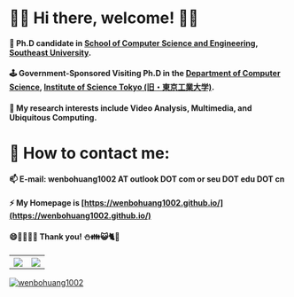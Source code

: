 # 👋💬 Hi there, welcome! 🧷🚀
#### 🔭 Ph.D candidate in <a href="https://cse.seu.edu.cn/">School of Computer Science and Engineering</a>, <a href="https://www.seu.edu.cn/">Southeast University</a>. 
#### 🕹️ Government-Sponsored Visiting Ph.D in the <a href="https://educ.titech.ac.jp/">Department of Computer Science</a>, <a href="https://www.isct.ac.jp/">Institute of Science Tokyo (旧・東京工業大学)</a>.
#### 🌱 My research interests include Video Analysis, Multimedia, and Ubiquitous Computing.
# 🎡 How to contact me: 
#### 📫 E-mail: wenbohuang1002 AT outlook DOT com or seu DOT edu DOT cn
#### ⚡ My Homepage is [https://wenbohuang1002.github.io/](https://wenbohuang1002.github.io/)
#### 😄🦅🚁👯🗿 Thank you! ⛄👪😺🐈🔬
<table>
  <tr>
    <th><img src="https://github-readme-stats.vercel.app/api?username=wenbohuang1002&show_icons=true&count_private=true&hide=prs&theme=dark"/></th>
    <th><img src="https://github-readme-stats.vercel.app/api/top-langs/?username=wenbohuang1002&layout=compact&hide_border=true&langs_count=10&theme=dark"/></th>
  </tr>
  <tr>
   
  </tr>
</table>

[![wenbohuang1002](https://count.getloli.com/get/@wenbohuang1002)](https://wenbohuang1002.github.io)

  
<!--
**wenbohuang1002/wenbohuang1002** is a ✨ _special_ ✨ repository because its `README.md` (this file) appears on your GitHub profile.

Here are some ideas to get you started:

- 🔭 I’m currently working on ...
- 🌱 I’m currently learning ...
- 👯 I’m looking to collaborate on ...
- 🤔 I’m looking for help with ...
- 💬 Ask me about ...
- 📫 How to reach me: ...
- 😄 Pronouns: ...
- ⚡ Fun fact: ...
-->
